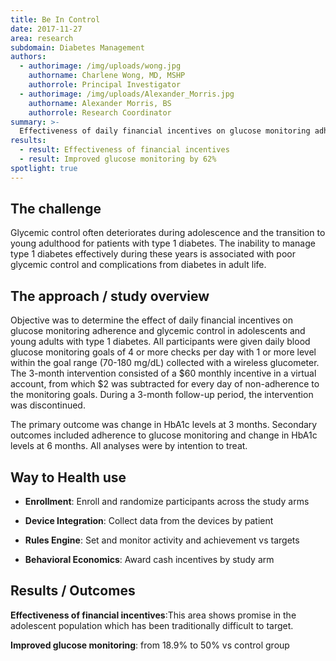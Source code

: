 ```yaml
---
title: Be In Control
date: 2017-11-27
area: research
subdomain: Diabetes Management
authors:
  - authorimage: /img/uploads/wong.jpg
    authorname: Charlene Wong, MD, MSHP
    authorrole: Principal Investigator
  - authorimage: /img/uploads/Alexander_Morris.jpg
    authorname: Alexander Morris, BS
    authorrole: Research Coordinator
summary: >-
  Effectiveness of daily financial incentives on glucose monitoring adherence and glycemic control in adolescents & young adults with type 1 diabetes.
results:
  - result: Effectiveness of financial incentives
  - result: Improved glucose monitoring by 62%
spotlight: true
---
```


## The challenge
Glycemic control often deteriorates during adolescence and the transition to young adulthood for patients with type 1 diabetes. The inability to manage type 1 diabetes effectively during these years is associated with poor glycemic control and complications from diabetes in adult life.


## The approach / study overview
Objective was to determine the effect of daily financial incentives on glucose monitoring adherence and glycemic control in adolescents and young adults with type 1 diabetes. All participants were given daily blood glucose monitoring goals of 4 or more checks per day with 1 or more level within the goal range (70-180 mg/dL) collected with a wireless glucometer. The 3-month intervention consisted of a $60 monthly incentive in a virtual account, from which $2 was subtracted for every day of non-adherence to the monitoring goals. During a 3-month follow-up period, the intervention was discontinued.

The primary outcome was change in HbA1c levels at 3 months. Secondary outcomes included adherence to glucose monitoring and change in HbA1c levels at 6 months. All analyses were by intention to treat.

## Way to Health use

- **Enrollment**: Enroll and randomize participants across the study arms

- **Device Integration**: Collect data from the devices by patient

- **Rules Engine**: Set and monitor activity and achievement vs targets

- **Behavioral Economics**: Award cash incentives by study arm

## Results / Outcomes

**Effectiveness of financial incentives**:This area shows promise in the adolescent population which has been traditionally difficult to target.

**Improved glucose monitoring**: from 18.9% to 50% vs control group
